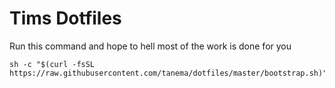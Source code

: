 Tims Dotfiles
=============

Run this command and hope to hell most of the work is done for you

```
sh -c "$(curl -fsSL https://raw.githubusercontent.com/tanema/dotfiles/master/bootstrap.sh)"
```

